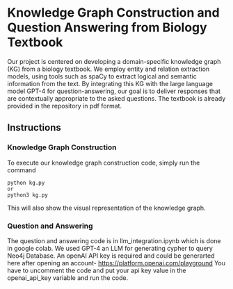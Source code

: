 # Knowledge Graph Construction and Question Answering from Biology Textbook
Our project is centered on developing a domain-specific knowledge graph (KG) from a biology textbook. We employ entity and relation extraction models, using tools such as spaCy to extract logical and semantic information from the text. By integrating this KG with the large language model GPT-4 for question-answering, our goal is to deliver responses that are contextually appropriate to the asked questions.
The textbook is already provided in the repository in pdf format.
## Instructions
### Knowledge Graph Construction
To execute our knowledge graph construction code, simply run the command
```
python kg.py
or 
python3 kg.py
```
This will also show the visual representation of the knowledge graph. 

### Question and Answering
The question and answering code is in llm_integration.ipynb which is done in google colab.
We used GPT-4 an LLM for generating cypher to query Neo4j Database.
An openAI API key is required and could be generarted here after opening an account- https://platform.openai.com/playground
You have to uncomment the code and put your api key value in the openai_api_key variable 
and run the code.
